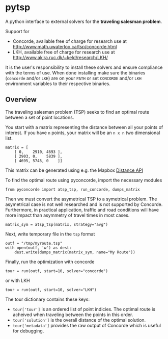 # pytsp

A python interface to external solvers for the **traveling salesman problem**.

Support for 
* Concorde, available free of charge for research use at http://www.math.uwaterloo.ca/tsp/concorde.html
* LKH, available free of charge for research use at http://www.akira.ruc.dk/~keld/research/LKH/

It is the user's responsibility to install these solvers and ensure compliance with the terms of use.
When done installing
make sure the binaries (`concorde` and/or `LKH`) are on your `PATH` or set `CONCORDE` and/or `LKH` environment variables to their respective binaries.

## Overview

The traveling salesman problem (TSP) seeks to find an optimal route between a set of point locations.

You start with a matrix representing the distance between all your points of interest. If you have `n` points,
your matrix will be an `n x n` two dimensional list.

    matrix = [
        [ 0,    2910, 4693 ],
        [ 2903, 0,    5839 ],
        [ 4695, 5745, 0    ]]

This matrix can be generated using e.g. the Mapbox [Distance API](https://github.com/mapbox/mapbox-sdk-py#distance)

To find the optimal route using pyconcorde, import the necessary modules

    from pyconcorde import atsp_tsp, run_concorde, dumps_matrix

Then we must convert the asymetrical TSP to a symetrical problem. The asymetrical case is not well researched and is not supported by Concorde. Furthermore, in practical application, traffic and road conditions will have more impact than asymmetry of travel times in most cases.

    matrix_sym = atsp_tsp(matrix, strategy="avg")

Next, write temporary file in the `tsp` format

    outf = "/tmp/myroute.tsp"
    with open(outf, 'w') as dest:
        dest.write(dumps_matrix(matrix_sym, name="My Route"))

Finally, run the optimization with concorde

    tour = run(outf, start=10, solver="concorde")

or with LKH

    tour = run(outf, start=10, solver="LKH")

The tour dictionary contains these keys:

* `tour['tour']` is an ordered list of point indicies. The optimal route is acheived when traveling between the points in this order.
* `tour['solution']` is the overall distance of the optimal solution. 
* `tour['metadata']` provides the raw output of Concorde which is useful for debugging.

